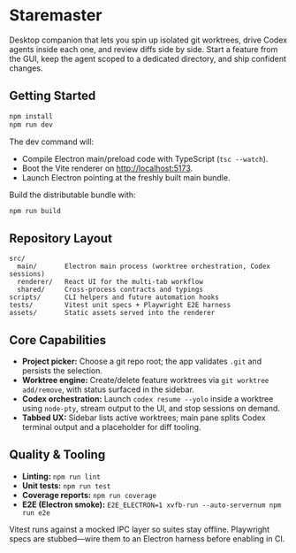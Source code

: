 # Staremaster

Desktop companion that lets you spin up isolated git worktrees, drive Codex agents inside each one, and review diffs side by side. Start a feature from the GUI, keep the agent scoped to a dedicated directory, and ship confident changes.

## Getting Started

```bash
npm install
npm run dev
```

The dev command will:

- Compile Electron main/preload code with TypeScript (`tsc --watch`).
- Boot the Vite renderer on <http://localhost:5173>.
- Launch Electron pointing at the freshly built main bundle.

Build the distributable bundle with:

```bash
npm run build
```

## Repository Layout

```
src/
  main/       Electron main process (worktree orchestration, Codex sessions)
  renderer/   React UI for the multi-tab workflow
  shared/     Cross-process contracts and typings
scripts/      CLI helpers and future automation hooks
tests/        Vitest unit specs + Playwright E2E harness
assets/       Static assets served into the renderer
```

## Core Capabilities

- **Project picker:** Choose a git repo root; the app validates `.git` and persists the selection.
- **Worktree engine:** Create/delete feature worktrees via `git worktree add/remove`, with status surfaced in the sidebar.
- **Codex orchestration:** Launch `codex resume --yolo` inside a worktree using `node-pty`, stream output to the UI, and stop sessions on demand.
- **Tabbed UX:** Sidebar lists active worktrees; main pane splits Codex terminal output and a placeholder for diff tooling.

## Quality & Tooling

- **Linting:** `npm run lint`
- **Unit tests:** `npm run test`
- **Coverage reports:** `npm run coverage`
- **E2E (Electron smoke):** `E2E_ELECTRON=1 xvfb-run --auto-servernum npm run e2e`

Vitest runs against a mocked IPC layer so suites stay offline. Playwright specs are stubbed—wire them to an Electron harness before enabling in CI.

